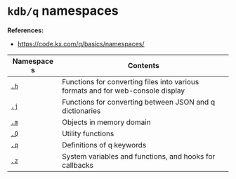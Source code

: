 # `kdb/q` namespaces

**References:**
- https://code.kx.com/q/basics/namespaces/


|   Namespace  s |                                              Contents                           |
| -------------- | ------------------------------------------------------------------------------- |
| [`.h`][doth]   | Functions for converting files into various formats and for web-console display |
| [`.j`][dotj]   | Functions for converting between JSON and q dictionaries                        |
| [`.m`][dotm]   | Objects in memory domain                                                        |
| [`.Q`][dotQ]   | Utility functions                                                               |
| [`.q`][dotq]   | Definitions of q keywords                                                       |
| [`.z`][dotz]   | System variables and functions, and hooks for callbacks                         |


[doth]: ./doth/
[dotj]: ./dotj/
[dotm]: ./dotm/
[dotQ]: ./dotQ/
[dotq]: ./dotq/
[dotz]: ./dotz
